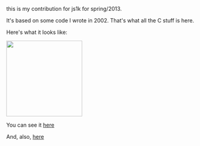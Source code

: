 this is my contribution for js1k for spring/2013.

It's based on some code I wrote in 2002. That's what all the C stuff is here.

Here's what it looks like:

<img width=200 height=200 src=http://i.imgur.com/VRsh9vv.gif>

You can see it [here](http://qaa.ath.cx/shim1.html)

And, also, [here](https://github.com/kristopolous/js1k)
